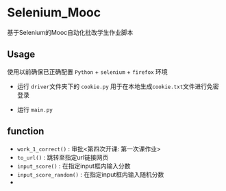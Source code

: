 # Selenium_Mooc

基于Selenium的Mooc自动化批改学生作业脚本



## Usage

使用以前确保已正确配置 `Python` + `selenium` + `firefox` 环境

- 运行 `driver`文件夹下的 `cookie.py` 用于在本地生成`cookie.txt`文件进行免密登录

- 运行 `main.py` 

## function
- `work_1_correct()` : 审批<第四次开课: 第一次课作业>
- `to_url()` : 跳转至指定url链接网页
- `input_score()` : 在指定input框内输入分数
- `input_score_random()` : 在指定input框内输入随机分数
- 

  